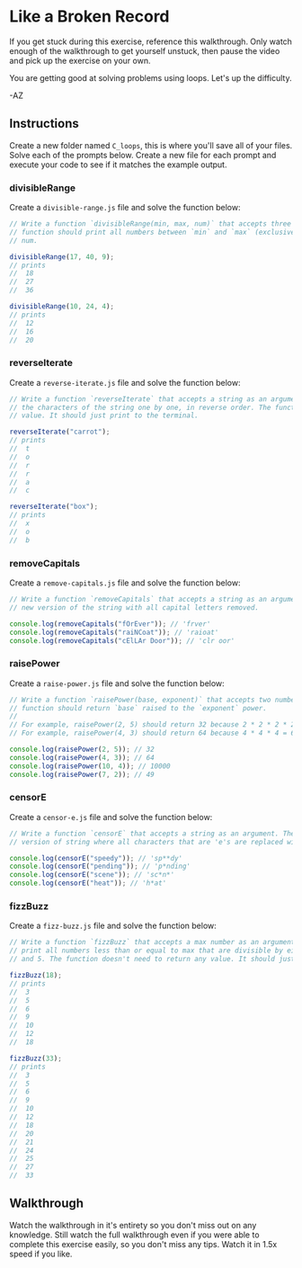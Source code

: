 # Like a Broken Record

If you get stuck during this exercise, reference this walkthrough. Only watch enough of the
walkthrough to get yourself unstuck, then pause the video and pick up the exercise on your own.

You are getting good at solving problems using loops. Let's up the difficulty.

-AZ

## Instructions

Create a new folder named `C_loops`, this is where you'll save all of your files. Solve each of the
prompts below. Create a new file for each prompt and execute your code to see if it matches the
example output.

### divisibleRange

Create a `divisible-range.js` file and solve the function below:

```js
// Write a function `divisibleRange(min, max, num)` that accepts three numbers as arguments. The
// function should print all numbers between `min` and `max` (exclusive) that are also divisible by
// num.

divisibleRange(17, 40, 9);
// prints
//  18
//  27
//  36

divisibleRange(10, 24, 4);
// prints
//  12
//  16
//  20
```

### reverseIterate

Create a `reverse-iterate.js` file and solve the function below:

```js
// Write a function `reverseIterate` that accepts a string as an argument. The function should print
// the characters of the string one by one, in reverse order. The function doesn't need to return any
// value. It should just print to the terminal.

reverseIterate("carrot");
// prints
//  t
//  o
//  r
//  r
//  a
//  c

reverseIterate("box");
// prints
//  x
//  o
//  b
```

### removeCapitals

Create a `remove-capitals.js` file and solve the function below:

```js
// Write a function `removeCapitals` that accepts a string as an argument. The function should return a
// new version of the string with all capital letters removed.

console.log(removeCapitals("fOrEver")); // 'frver'
console.log(removeCapitals("raiNCoat")); // 'raioat'
console.log(removeCapitals("cElLAr Door")); // 'clr oor'
```

### raisePower

Create a `raise-power.js` file and solve the function below:

```js
// Write a function `raisePower(base, exponent)` that accepts two numbers, `base` and `exponent`. The
// function should return `base` raised to the `exponent` power.
//
// For example, raisePower(2, 5) should return 32 because 2 * 2 * 2 * 2 * 2 = 32 
// For example, raisePower(4, 3) should return 64 because 4 * 4 * 4 = 64

console.log(raisePower(2, 5)); // 32
console.log(raisePower(4, 3)); // 64
console.log(raisePower(10, 4)); // 10000
console.log(raisePower(7, 2)); // 49
```

### censorE

Create a `censor-e.js` file and solve the function below:

```js
// Write a function `censorE` that accepts a string as an argument. The function should return the a new
// version of string where all characters that are 'e's are replaced with '*'s.

console.log(censorE("speedy")); // 'sp**dy'
console.log(censorE("pending")); // 'p*nding'
console.log(censorE("scene")); // 'sc*n*'
console.log(censorE("heat")); // 'h*at'
```

### fizzBuzz

Create a `fizz-buzz.js` file and solve the function below:

```js
// Write a function `fizzBuzz` that accepts a max number as an argument. The function should should
// print all numbers less than or equal to max that are divisible by either 3 or 5 but not both 3
// and 5. The function doesn't need to return any value. It should just print to the terminal.

fizzBuzz(18);
// prints
//  3
//  5
//  6
//  9
//  10
//  12
//  18

fizzBuzz(33);
// prints
//  3
//  5
//  6
//  9
//  10
//  12
//  18
//  20
//  21
//  24
//  25
//  27
//  33
```

## Walkthrough

Watch the walkthrough in it's entirety so you don't miss out on any knowledge. Still watch the full
walkthrough even if you were able to complete this exercise easily, so you don't miss any tips.
Watch it in 1.5x speed if you like.
